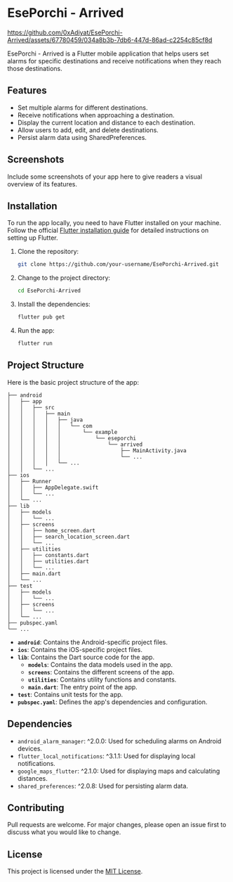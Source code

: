 # EsePorchi - Arrived



https://github.com/0xAdiyat/EsePorchi-Arrived/assets/67780459/034a8b3b-7db6-447d-86ad-c2254c85cf8d



EsePorchi - Arrived is a Flutter mobile application that helps users set alarms for specific destinations and receive notifications when they reach those destinations.

## Features

- Set multiple alarms for different destinations.
- Receive notifications when approaching a destination.
- Display the current location and distance to each destination.
- Allow users to add, edit, and delete destinations.
- Persist alarm data using SharedPreferences.

## Screenshots

Include some screenshots of your app here to give readers a visual overview of its features.

## Installation

To run the app locally, you need to have Flutter installed on your machine. Follow the official [Flutter installation guide](https://flutter.dev/docs/get-started/install) for detailed instructions on setting up Flutter.

1. Clone the repository:

   ```bash
   git clone https://github.com/your-username/EsePorchi-Arrived.git
   ```

2. Change to the project directory:

   ```bash
   cd EsePorchi-Arrived
   ```

3. Install the dependencies:

   ```bash
   flutter pub get
   ```

4. Run the app:

   ```bash
   flutter run
   ```

## Project Structure

Here is the basic project structure of the app:

```
├── android
│   ├── app
│   │   ├── src
│   │   │   ├── main
│   │   │   │   ├── java
│   │   │   │   │   └── com
│   │   │   │   │       └── example
│   │   │   │   │           └── eseporchi
│   │   │   │   │               └── arrived
│   │   │   │   │                   ├── MainActivity.java
│   │   │   │   │                   └── ...
│   │   │   │   └── ...
│   │   └── ...
├── ios
│   ├── Runner
│   │   ├── AppDelegate.swift
│   │   └── ...
│   └── ...
├── lib
│   ├── models
│   │   └── ...
│   ├── screens
│   │   ├── home_screen.dart
│   │   ├── search_location_screen.dart
│   │   └── ...
│   ├── utilities
│   │   ├── constants.dart
│   │   ├── utilities.dart
│   │   └── ...
│   ├── main.dart
│   └── ...
├── test
│   ├── models
│   │   └── ...
│   ├── screens
│   │   └── ...
│   └── ...
├── pubspec.yaml
└── ...
```

- **`android`**: Contains the Android-specific project files.
- **`ios`**: Contains the iOS-specific project files.
- **`lib`**: Contains the Dart source code for the app.
  - **`models`**: Contains the data models used in the app.
  - **`screens`**: Contains the different screens of the app.
  - **`utilities`**: Contains utility functions and constants.
  - **`main.dart`**: The entry point of the app.
- **`test`**: Contains unit tests for the app.
- **`pubspec.yaml`**: Defines the app's dependencies and configuration.

## Dependencies

- `android_alarm_manager`: ^2.0.0: Used for scheduling alarms on Android devices.
- `flutter_local_notifications`: ^3.1.1: Used for displaying local notifications.
- `google_maps_flutter`: ^2.1.0: Used for displaying maps and calculating distances.
- `shared_preferences`: ^2.0.8: Used for persisting alarm data.

## Contributing

Pull requests are welcome. For major changes, please open an issue first to discuss what you would like to change.

## License

This project is licensed under the [MIT License](LICENSE).
